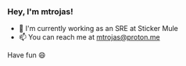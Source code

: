 ### Hey, I'm mtrojas!

- 🏢 I'm currently working as an SRE at Sticker Mule
- 📫 You can reach me at mtrojas@proton.me

Have fun 😄
